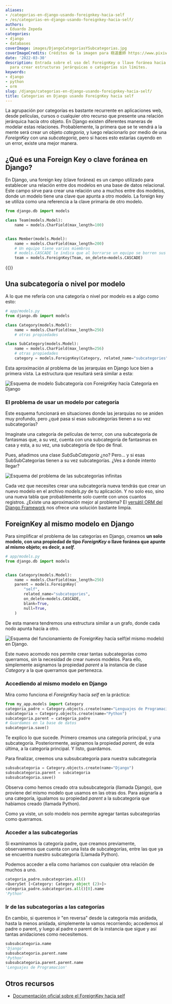 ```yaml
---
aliases:
- /categorias-en-django-usando-foreignkey-hacia-self
- /es/categorias-en-django-usando-foreignkey-hacia-self/
authors:
- Eduardo Zepeda
categories:
- django
- databases
coverImage: images/DjangoCategoriasYSubcategorias.jpg
coverImageCredits: Créditos de la imagen para 極道畫師 https://www.pixiv.net/en/users/7140895
date: '2022-03-30'
description: Entrada sobre el uso del ForeignKey o llave foránea hacia 'self' en Django
  para crear estructuras jerárquicas o categorías sin límites.
keywords:
- django
- python
- orm
slug: /django/categorias-en-django-usando-foreignkey-hacia-self/
title: Categorias en Django usando ForeignKey hacia self
---
```


La agrupación por categorías es bastante recurrente en aplicaciones web, desde películas, cursos o cualquier otro recurso que presente una relación jerárquica hacía otro objeto. En Django existen diferentes maneras de modelar estas relaciones. Probablemente, la primera que se te vendrá a la mente será crear un objeto _categoria_, y luego relacionarlo por medio de una _ForeignKey_ con una _subcategoria_, pero si haces esto estarías cayendo en un error, existe una mejor manera.

## ¿Qué es una Foreign Key o clave foránea en Django?

En Django, una foreign key (clave foránea) es un campo utilizado para establecer una relación entre dos modelos en una base de datos relacional. Este campo sirve para crear una relación uno a muchos entre dos modelos, donde un modelo tiene una clave que apunta a otro modelo. La foreign key se utiliza como una referencia a la clave primaria de otro modelo.

```python
from django.db import models

class Team(models.Model):
    name = models.CharField(max_length=100)


class Member(models.Model):
    name = models.CharField(max_length=200)
    # Un equipo tiene varios miembros
    # models.CASCADE le índica que al borrarse un equipo se borren sus miembros
    team = models.ForeignKey(Team, on_delete=models.CASCADE)
```

{{<ad>}}

## Una subcategoría o nivel por modelo

A lo que me refería con una categoría o nivel por modelo es a algo como esto:

```python
# app/models.py
from django.db import models

class Category(models.Model):
    name = models.CharField(max_length=256)
    # otras propiedades

class SubCategory(models.Model):
    name = models.CharField(max_length=256)
    # otras propiedades
    category = models.ForeignKey(Category, related_name="subcategories", blank=True, null=True, on_delete=models.CASCADE)
```

Esta aproximación al problema de las jerarquias en Django luce bien a primera vista. La estructura que resultará será similar a esta:

![Esquema de modelo Subcategoría con ForeignKey hacía Categoría en Django](images/CategoriaDjango-1.jpg)

### El problema de usar un modelo por categoría

Este esquema funcionará en situaciones donde las jerarquias no se aniden muy profundo, pero ¿qué pasa si esas subcategorías tienen a su vez subcategorías?

Imagínate una categoría de películas de terror, con una subcategoría de fantasmas que, a su vez, cuenta con una subcategoría de fantasmas en casa y esta, a su vez, una subcategoría de tipo de final.

Pues, añadimos una clase _SubSubCategoría_ ¿no? Pero... y si esas SubSubCategorías tienen a su vez subcategorías. ¿Ves a donde intento llegar?

![Esquema del problema de las subcategorías infinitas](images/ProblemaCategoriasDjango.jpg)

Cada vez que necesites crear una subcategoría nueva tendrás que crear un nuevo modelo en el archivo _models.py_ de tu aplicación. Y no solo eso, sino una nueva tabla que probablemente solo cuente con unos cuantos registros. ¿Existe una aproximación mejor al problema? El [versátil ORM del Django Framework](/es/django/por-que-deberias-usar-django-framework/) nos ofrece una solución bastante limpia.

## ForeignKey al mismo modelo en Django

Para simplificar el problema de las categorías en Django, creamos **un solo modelo, con una propiedad de tipo _ForeignKey_ o llave foránea que apunte al mismo objeto; es decir, a _self_**.

```python
# app/models.py
from django.db import models


class Category(models.Model):
    name = models.CharField(max_length=256)
    parent = models.ForeignKey(
        "self",
        related_name="subcategories",
        on_delete=models.CASCADE,
        blank=True,
        null=True,
    )
```

De esta manera tendremos una estructura similar a un grafo, donde cada nodo apunta hacía a otro.

![Esquema del funcionamiento de ForeignKey hacía self(el mismo modelo) en Django.](images/ForeignKeyASelfEsquemaDjango.jpg)

Este nuevo acomodo nos permite crear tantas subcategorías como querramos, sin la necesidad de crear nuevos modelos. Para ello, simplemente asignamos la propiedad _parent_ a la instancia de clase _Category_ a la que querramos que pertenezca.

### Accediendo al mismo modelo en Django

Mira como funciona el _ForeignKey_ hacía _self_ en la práctica:

```python
from my_app.models import Category
categoria_padre = Category.objects.create(name="Lenguajes de Programacion")
subcategoria = Category.objects.create(name="Python")
subcategoria.parent = categoria_padre
# Guardamos en la base de datos
subcategoria.save()
```

Te explico lo que sucede. Primero creamos una categoría principal, y una subcategoría. Posteriormente, asignamos la propiedad _parent,_ de esta última, a la categoría principal. Y listo, guardamos.

Para finalizar, creemos una subsubcategoría para nuestra subcategoría

```python
subsubcategoria = Category.objects.create(name="Django")
subsubcategoria.parent = subcategoria
subsubcategoria.save()
```

Observa como hemos creado otra subsubcategoría (llamada Django), que proviene del mismo modelo que usamos en las otras dos. Para asignarla a una categoría, igualamos su propiedad _parent_ a la subcategoria que habiamos creado (llamada Python).

Como ya viste, un solo modelo nos permite agregar tantas subcategorías como querramos.

### Acceder a las subcategorías

Si examinamos la categoría padre, que creamos previamente, observaremos que cuenta con una lista de subcategorías, entre las que ya se encuentra nuestro subcategoría (Llamada Python).

Podemos acceder a ella como haríamos con cualquier otra relación de muchos a uno.

```python
categoria_padre.subcategories.all()
<QuerySet [<Category: Category object (2)>]>
categoria_padre.subcategories.all()[0].name
'Python'
```

### Ir de las subcategorías a las categorías

En cambio, si queremos ir "en reversa" desde la categoría más anidada, hasta la menos anidada, simplemente la vamos recorriendo; accedemos al padre o parent, y luego al padre o parent de la instancia que sigue y así tantas anidaciones como necesitemos.

```python
subsubcategoria.name
'Django'
subsubcategoria.parent.name
'Python'
subsubcategoria.parent.parent.name
'Lenguajes de Programacion'
```

## Otros recursos

- [Documentación oficial sobre el ForeignKey hacia self](https://docs.djangoproject.com/en/4.0/ref/models/fields/)